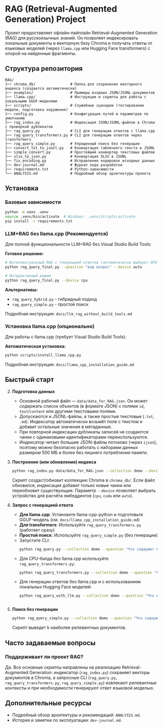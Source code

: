 # RAG (Retrieval-Augmented Generation) Project

Проект предоставляет офлайн-пайплайн Retrieval-Augmented Generation (RAG) для русскоязычных знаний. Он позволяет индексировать локальные документы в векторную базу Chroma и получать ответы от языковых моделей (через `llama.cpp` или Hugging Face transformers) с опорой на найденные фрагменты.

## Структура репозитория

```
RAG/
├── chroma_db/                # Папка для сохранения векторного индекса (создается автоматически)
├── examples/                 # Примеры входных JSON/JSONL-документов
├── llama.cpp/                # Инструкции и скрипты для работы с локальными GGUF-моделями
├── scripts/                  # Служебные сценарии (тестирование модели, подготовка окружения)
├── config.py                 # Конфигурация путей и параметров по умолчанию
├── rag_index.py              # Индексация JSON/JSONL-файлов в Chroma с проверкой дубликатов
├── rag_query.py              # CLI для генерации ответов с llama.cpp
├── rag_query_transformers.py # CLI для генерации ответов через transformers
├── rag_query_simple.py       # Упрощенный поиск без генерации
├── convert_txt_to_jsonl.py   # Конвертация табличного текста в JSONL
├── simple_convert.py         # Простейший конвертер текстовых файлов
├── xlsx_to_json.py           # Конвертация XLSX в JSONL
├── fix_encoding.py           # Исправление кодировок исходных данных
├── dev-journal.md            # Журнал хода разработки
├── requirements.txt          # Python-зависимости
└── ANALYSIS.md               # Подробный обзор архитектуры проекта
```

## Установка

### Базовые зависимости
```bash
python -m venv .venv
source .venv/bin/activate  # Windows: .venv\Scripts\activate
pip install -r requirements.txt
```

### LLM+RAG без llama.cpp (Рекомендуется)
Для полной функциональности LLM+RAG без Visual Studio Build Tools:

**Готовое решение:**
```bash
# Интеллектуальный RAG с генерацией ответов (автоматически выберет GPU при наличии)
python rag_query_final.py --question "ваш вопрос" --device auto

# Интерактивный режим
python rag_query_final.py --device cpu
```

**Альтернативы:**
- `rag_query_hybrid.py` - гибридный подход
- `rag_query_simple.py` - простой поиск

Подробная инструкция: `docs/llm_rag_without_build_tools.md`

### Установка llama.cpp (опционально)
Для работы с llama.cpp (требует Visual Studio Build Tools):

**Автоматическая установка:**
```bash
python scripts/install_llama_cpp.py
```

Подробная инструкция: `docs/llama_cpp_installation_guide.md`

## Быстрый старт

2. **Подготовка данных**
   - Основной рабочий файл — `data/data_for_RAG.json`. Он может содержать список объектов
     (в формате JSON) с полями `id`, `text`/`content` или другими текстовыми полями.
   - Допускаются и JSONL-файлы, а также простые текстовые (`.txt`, `.md`). Индексатор
     автоматически возьмёт поле с текстом и добавит остальные значения в метаданные.
   - При повторной индексации дубликаты записей не создаются: чанки с одинаковыми
     идентификаторами переиспользуются.
   - Индексатор читает большие JSON-файлы потоково (через `ijson`), поэтому можно
     безопасно работать с наборами данных размером 500 МБ и более без лишнего
     потребления памяти.

3. **Построение (или обновление) индекса**
   ```bash
   python rag_index.py data/data_for_RAG.json --collection demo --device auto
   ```
   Скрипт создаст/обновит коллекцию Chroma в `chroma_db/`. Если файл обновился,
   индексация добавит только новые чанки или переобновит существующие.
   Параметр `--device` позволяет выбрать устройство для расчёта эмбеддингов
   (`cpu`, `cuda` или `auto`).

4. **Запрос с генерацией ответа**
   - **Для llama.cpp**: Установите llama-cpp-python и подготовьте GGUF-модель (см. `docs/llama_cpp_installation_guide.md`)
   - **Для transformers**: Используйте `rag_query_transformers.py` (работает сразу)
   - **Простой поиск**: Используйте `rag_query_simple.py` (без генерации)
   - Запустите CLI:
     ```bash
     python rag_query.py --collection demo --question "Что содержит пример?"
     ```
   - Для CPU-билда без llama.cpp используйте `rag_query_transformers.py`:
     ```bash
     python rag_query_transformers.py --collection demo --question "Что содержит пример?"

   - Для генерации ответов без llama.cpp и с использованием локальных Hugging Face моделей:
     ```bash
     python rag_query_with_llm.py --collection demo --question "Что содержит пример?" --device auto
     ```
     ```

5. **Поиск без генерации**
   ```bash
   python rag_query_simple.py --collection demo --question "Что содержит пример?"
   ```
   Скрипт выведет k наиболее релевантных документов.

## Часто задаваемые вопросы

### Поддерживает ли проект RAG?
Да. Все основные скрипты направлены на реализацию Retrieval-Augmented Generation: индексатор (`rag_index.py`) сохраняет векторы документов в Chroma, а запросные CLI (`rag_query.py`, `rag_query_transformers.py`, `rag_query_simple.py`) извлекают релевантные контексты и при необходимости генерируют ответ языковой моделью.

## Дополнительные ресурсы
- Подробный обзор архитектуры и рекомендаций: `ANALYSIS.md`.
- История и заметки по эксплуатации: `dev-journal.md`.

